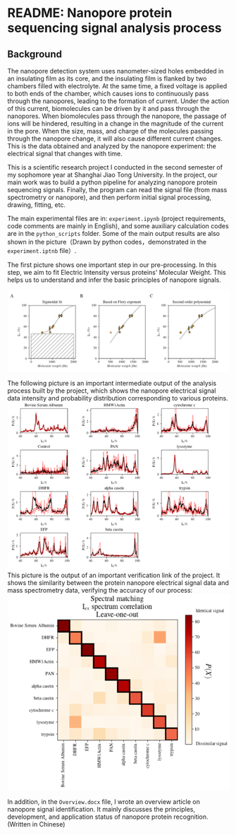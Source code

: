 # README: Nanopore protein sequencing signal analysis process

## Background

The nanopore detection system uses nanometer-sized holes embedded in an insulating film as its core, and the insulating film is flanked by two chambers filled with electrolyte. At the same time, a fixed voltage is applied to both ends of the chamber, which causes ions to continuously pass through the nanopores, leading to the formation of current. Under the action of this current, biomolecules can be driven by it and pass through the nanopores. When biomolecules pass through the nanopore, the passage of ions will be hindered, resulting in a change in the magnitude of the current in the pore. When the size, mass, and charge of the molecules passing through the nanopore change, it will also cause different current changes. This is the data obtained and analyzed by the nanopore experiment: the electrical signal that changes with time.

This is a scientific research project I conducted in the second semester of my sophomore year at Shanghai Jiao Tong University. In the project, our main work was to build a python pipeline for analyzing nanopore protein sequencing signals. Finally, the program can read the signal file (from mass spectrometry or nanopore), and then perform initial signal processing, drawing, fitting, etc.

The main experimental files are in: `experiment.ipynb` (project requirements, code comments are mainly in English), and some auxiliary calculation codes are in the `python_scripts` folder. Some of the main output results are also shown in the picture（Drawn by python codes，demonstrated in the `experiment.iptnb` file）. <br>

The first picture shows one important step in our pre-processing. In this step, we aim to fit Electric Intensity versus proteins' Molecular Weight. This helps us to understand and infer the basic principles of nanopore signals.

![output7](output1.png "output")

The following picture is an important intermediate output of the analysis process built by the project, which shows the nanopore electrical signal data intensity and probability distribution corresponding to various proteins.
![Output](output3.png "Output")
<br>
This picture is the output of an important verification link of the project. It shows the similarity between the protein nanopore electrical signal data and mass spectrometry data, verifying the accuracy of our process:<br>
![output7](output5.png "output")

In addition, in the `Overview.docx` file, I wrote an overview article on nanopore signal identification. It mainly discusses the principles, development, and application status of nanopore protein recognition. (Written in Chinese)
